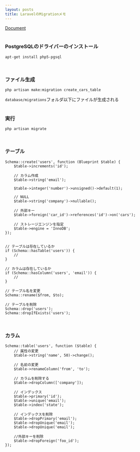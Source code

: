 ```yaml
---
layout: posts
title: LaravelのMigrationメモ 
---
```

[Document](https://laravel.com/docs/5.2/migrations)  
<br>

### PostgreSQLのドライバーのインストール

```
apt-get install php5-pgsql
```
<br>


### ファイル生成

```
php artisan make:migration create_cars_table
```

`database/migrations`フォルダ以下にファイルが生成される  
<br>

### 実行

```
php artisan migrate
```
<br>

### テーブル

```
Schema::create('users', function (Blueprint $table) {
    $table->increments('id');
    
    // カラム作成
    $table->string('email');
    
    $table->integer('number')->unsigned()->default(1);
    
    // NULL
    $table->string('company')->nullable();
    
    // 外部キー
    $table->foreign('car_id')->references('id')->on('cars');
    
    // ストレージエンジンを指定
    $table->engine = 'InnoDB';
});


// テーブルは存在しているか
if (Schema::hasTable('users')) {
    //
}

// カラムは存在しているか
if (Schema::hasColumn('users', 'email')) {
    //
}

// テーブル名を変更
Schema::rename($from, $to);

// テーブルを削除
Schema::drop('users');
Schema::dropIfExists('users');
```
<br>

### カラム

```
Schema::table('users', function ($table) {
    // 属性の変更
    $table->string('name', 50)->change();
    
    // 名前の変更
    $table->renameColumn('from', 'to');
    
    // カラムを削除する
    $table->dropColumn(['company']);
    
    // インデックス
    $table->primary('id');
    $table->unique('email');
    $table->index('state');
    
    // インデックスを削除
    $table->dropPrimary('email');
    $table->dropUnique('email');
    $table->dropUnique('email');
    
    //外部キーを削除
    $table->dropForeign('foo_id');
});
```






















































